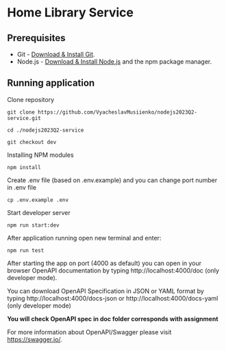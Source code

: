 # Home Library Service

## Prerequisites

- Git - [Download & Install Git](https://git-scm.com/downloads).
- Node.js - [Download & Install Node.js](https://nodejs.org/en/download/) and the npm package manager.

## Running application

Clone repository

```
git clone https://github.com/VyacheslavMusiienko/nodejs2023Q2-service.git
```

```
cd ./nodejs2023Q2-service
```

```
git checkout dev
```

Installing NPM modules

```
npm install
```

Create .env file (based on .env.example)
and you can change port number in .env file

```
cp .env.example .env
```

Start developer server

```
npm run start:dev
```

After application running open new terminal and enter:

```
npm run test
```

After starting the app on port (4000 as default) you can open
in your browser OpenAPI documentation by typing http://localhost:4000/doc (only developer mode).

You can download OpenAPI Specification in JSON or YAML format  by typing http://localhost:4000/docs-json
or http://localhost:4000/docs-yaml (only developer mode)

**You will check OpenAPI spec in doc folder corresponds with assignment**

For more information about OpenAPI/Swagger please visit https://swagger.io/.
